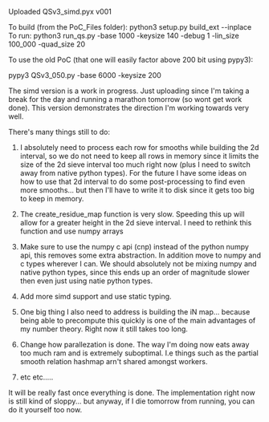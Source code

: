 Uploaded QSv3_simd.pyx v001

To build (from the PoC_Files folder): python3 setup.py build_ext --inplace
To run: python3 run_qs.py -base 1000 -keysize 140 -debug 1 -lin_size 100_000 -quad_size 20

To use the old PoC (that one will easily factor above 200 bit using pypy3):

pypy3 QSv3_050.py -base 6000 -keysize 200

The simd version is a work in progress. Just uploading since I'm taking a break for the day and running a marathon tomorrow (so wont get work done).
This version demonstrates the direction I'm working towards very well.

There's many things still to do:

1. I absolutely need to process each row for smooths while building the 2d interval, so we do not need to keep all rows in memory since it limits the size of the 2d sieve interval too much right now (plus I need to switch away from native python types). For the future I have some ideas on how to use that 2d interval to do some post-processing to find even more smooths... but then I'll have to write it to disk since it gets too big to keep in memory.

2. The create_residue_map function is very slow. Speeding this up will allow for a greater height in the 2d sieve interval. I need to rethink this function and use numpy arrays

3. Make sure to use the numpy c api (cnp) instead of the python numpy api, this removes some extra abstraction. In addition move to numpy and c types wherever I can. We should absolutely not be mixing numpy and native python types, since this ends up an order of magnitude slower then even just using natie python types.

4. Add more simd support and use static typing.

5. One big thing I also need to address is building the iN map... because being able to precompute this quickly is one of the main advantages of my number theory. Right now it still takes too long.

6. Change how parallezation is done. The way I'm doing now eats away too much ram and is extremely suboptimal. I.e things such as the partial smooth relation hashmap arn't shared amongst workers.

7. etc etc.....

It will be really fast once everything is done. The implementation right now is still kind of sloppy... but anyway, if I die tomorrow from running, you can do it yourself too now.
